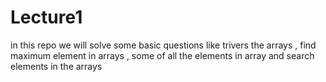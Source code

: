 # Lecture1
in this repo we will solve some basic questions like trivers the arrays , find maximum element in arrays , some of all the elements in array and search elements in the arrays 
